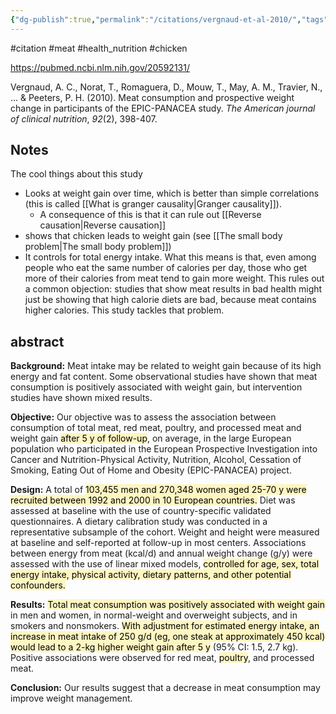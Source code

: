 ```yaml
---
{"dg-publish":true,"permalink":"/citations/vergnaud-et-al-2010/","tags":["#citation","#meat","#health_nutrition","#chicken"],"created":"2025-10-23T17:42:45.334+01:00","updated":"2025-10-23T18:06:08.835+01:00"}
---
```


#citation #meat #health_nutrition  #chicken 

https://pubmed.ncbi.nlm.nih.gov/20592131/

Vergnaud, A. C., Norat, T., Romaguera, D., Mouw, T., May, A. M., Travier, N., ... & Peeters, P. H. (2010). Meat consumption and prospective weight change in participants of the EPIC-PANACEA study. _The American journal of clinical nutrition_, _92_(2), 398-407.
## Notes
The cool things about this study 
- Looks at weight gain over time, which is better than simple correlations (this is called [[What is granger causality\|Granger causality]]).
	- A consequence of this is that it can rule out [[Reverse causation\|Reverse causation]] 
- shows that chicken leads to weight gain (see [[The small body problem\|The small body problem]])
- It controls for total energy intake. What this means is that, even among people who eat the same number of calories per day, those who get more of their calories from meat tend to gain more weight. This rules out a common objection: studies that show meat results in bad health might just be showing that high calorie diets are bad, because meat contains higher calories. This study tackles that problem.

## abstract
**Background:** Meat intake may be related to weight gain because of its high energy and fat content. Some observational studies have shown that meat consumption is positively associated with weight gain, but intervention studies have shown mixed results.

**Objective:** Our objective was to assess the association between consumption of total meat, red meat, poultry, and processed meat and weight gain <mark style="background: #FFF3A3A6;">after 5 y of follow-up</mark>, on average, in the large European population who participated in the European Prospective Investigation into Cancer and Nutrition-Physical Activity, Nutrition, Alcohol, Cessation of Smoking, Eating Out of Home and Obesity (EPIC-PANACEA) project.

**Design:** A total of <mark style="background: #FFF3A3A6;">103,455 men and 270,348 women aged 25-70 y were recruited between 1992 and 2000 in 10 European countries.</mark> Diet was assessed at baseline with the use of country-specific validated questionnaires. A dietary calibration study was conducted in a representative subsample of the cohort. Weight and height were measured at baseline and self-reported at follow-up in most centers. Associations between energy from meat (kcal/d) and annual weight change (g/y) were assessed with the use of linear mixed models, <mark style="background: #FFF3A3A6;">controlled for age, sex, total energy intake, physical activity, dietary patterns, and other potential confounders.</mark>

**Results:** <mark style="background: #FFF3A3A6;">Total meat consumption was positively associated with weight gain</mark> in men and women, in normal-weight and overweight subjects, and in smokers and nonsmokers. <mark style="background: #FFF3A3A6;">With adjustment for estimated energy intake, an increase in meat intake of 250 g/d (eg, one steak at approximately 450 kcal) would lead to a 2-kg higher weight gain after 5 y</mark> (95% CI: 1.5, 2.7 kg). Positive associations were observed for red meat, <mark style="background: #FFF3A3A6;">poultry</mark>, and processed meat.

**Conclusion:** Our results suggest that a decrease in meat consumption may improve weight management.